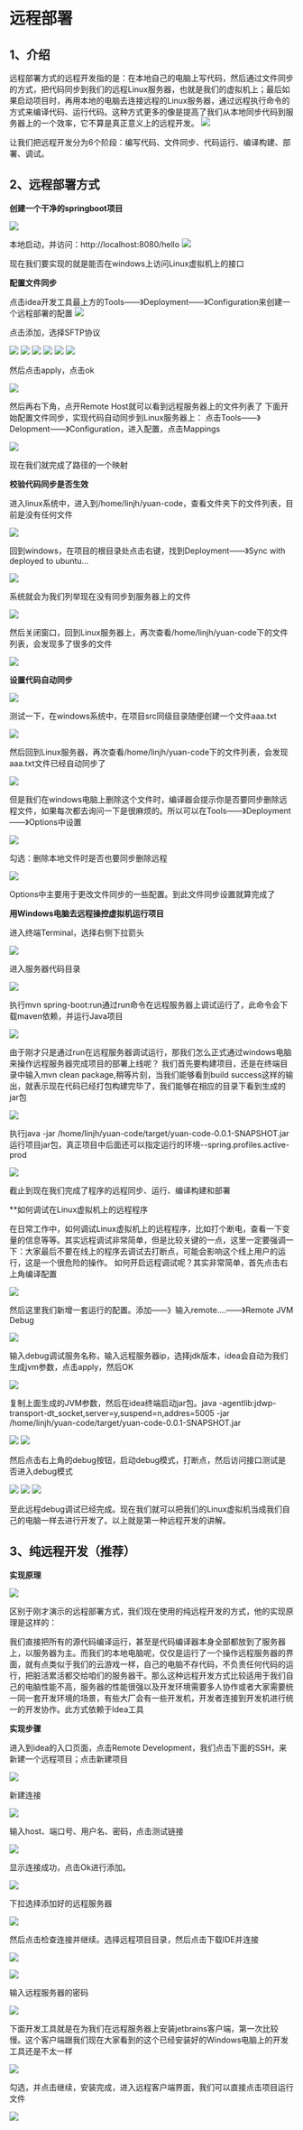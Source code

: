 # 远程部署
## 1、介绍
远程部署方式的远程开发指的是：在本地自己的电脑上写代码，然后通过文件同步的方式，把代码同步到我们的远程Linux服务器，也就是我们的虚拟机上；最后如果启动项目时，再用本地的电脑去连接远程的Linux服务器，通过远程执行命令的方式来编译代码、运行代码。这种方式更多的像是提高了我们从本地同步代码到服务器上的一个效率，它不算是真正意义上的远程开发。
![](./images/03.远程部署-1721356054474.png)

让我们把远程开发分为6个阶段：编写代码、文件同步、代码运行、编译构建、部署、调试。
## 2、远程部署方式

**创建一个干净的springboot项目**

![](./images/03.远程部署-1721356612857.png)

本地启动，并访问：http://localhost:8080/hello
![](./images/03.远程部署-1721357414341.png)

现在我们要实现的就是能否在windows上访问Linux虚拟机上的接口

**配置文件同步**

点击idea开发工具最上方的Tools——》Deployment——》Configuration来创建一个远程部署的配置
![](./images/03.远程部署-1721358091568.png)

点击添加，选择SFTP协议

![](./images/03.远程部署-1721358155773.png)
![](./images/03.远程部署-1721358170158.png)
![](./images/03.远程部署-1721358184567.png)
![](./images/03.远程部署-1721358200418.png)
![](./images/03.远程部署-1721358221802.png)
![](./images/03.远程部署-1721358240477.png)

然后点击apply，点击ok

![](./images/03.远程部署-1721358361436.png)

然后再右下角，点开Remote Host就可以看到远程服务器上的文件列表了
下面开始配置文件同步，实现代码自动同步到Linux服务器上：
点击Tools——》Delopment——》Configuration，进入配置，点击Mappings

![](./images/03.远程部署-1721358642274.png)

现在我们就完成了路径的一个映射

**校验代码同步是否生效**

进入linux系统中，进入到/home/linjh/yuan-code，查看文件夹下的文件列表，目前是没有任何文件

![](./images/03.远程部署-1721358893872.png)

回到windows，在项目的根目录处点击右键，找到Deployment——》Sync with deployed to ubuntu...

![](./images/03.远程部署-1721359003914.png)

系统就会为我们列举现在没有同步到服务器上的文件

![](./images/03.远程部署-1721359126826.png)

然后关闭窗口，回到Linux服务器上，再次查看/home/linjh/yuan-code下的文件列表，会发现多了很多的文件

![](./images/03.远程部署-1721359200671.png)

**设置代码自动同步**

![](./images/03.远程部署-1721359252831.png)

测试一下，在windows系统中，在项目src同级目录随便创建一个文件aaa.txt

![](./images/03.远程部署-1721359313509.png)

然后回到Linux服务器，再次查看/home/linjh/yuan-code下的文件列表，会发现aaa.txt文件已经自动同步了

![](./images/03.远程部署-1721359443877.png)

但是我们在windows电脑上删除这个文件时，编译器会提示你是否要同步删除远程文件，如果每次都去询问一下是很麻烦的。所以可以在Tools——》Deployment——》Options中设置

![](./images/03.远程部署-1721359770726.png)

勾选：删除本地文件时是否也要同步删除远程

![](./images/03.远程部署-1721359823363.png)

Options中主要用于更改文件同步的一些配置。到此文件同步设置就算完成了

**用Windows电脑去远程操控虚拟机运行项目**

进入终端Terminal，选择右侧下拉箭头

![](./images/03.远程部署-1721359992336.png)

进入服务器代码目录

![](./images/03.远程部署-1721360095955.png)

执行mvn spring-boot:run通过run命令在远程服务器上调试运行了，此命令会下载maven依赖，并运行Java项目

![](./images/03.远程部署-1721360665092.png)

由于刚才只是通过run在远程服务器调试运行，那我们怎么正式通过windows电脑来操作远程服务器完成项目的部署上线呢？
我们首先要构建项目，还是在终端目录中输入mvn clean package,稍等片刻，当我们能够看到build success这样的输出，就表示现在代码已经打包构建完毕了，我们能够在相应的目录下看到生成的jar包

![](./images/03.远程部署-1721360964509.png)

执行java -jar /home/linjh/yuan-code/target/yuan-code-0.0.1-SNAPSHOT.jar运行项目jar包，真正项目中后面还可以指定运行的环境--spring.profiles.active-prod

![](./images/03.远程部署-1721361160630.png)

截止到现在我们完成了程序的远程同步、运行、编译构建和部署

**如何调试在Linux虚拟机上的远程程序

在日常工作中，如何调试Linux虚拟机上的远程程序，比如打个断电，查看一下变量的信息等等。其实远程调试非常简单，但是比较关键的一点，这里一定要强调一下：大家最后不要在线上的程序去调试去打断点，可能会影响这个线上用户的运行，这是一个很危险的操作。
如何开启远程调试呢？其实非常简单，首先点击右上角编译配置

![](./images/03.远程部署-1721361484169.png)

然后这里我们新增一套运行的配置。添加——》输入remote....——》Remote JVM Debug

![](./images/03.远程部署-1721361550225.png)

输入debug调试服务名称，输入远程服务器ip，选择jdk版本，idea会自动为我们生成jvm参数，点击apply，然后OK

![](./images/03.远程部署-1721371303876.png)

复制上面生成的JVM参数，然后在idea终端启动jar包。java -agentlib:jdwp-transport-dt_socket,server=y,suspend=n,addres=5005 -jar /home/linjh/yuan-code/target/yuan-code-0.0.1-SNAPSHOT.jar

![](./images/03.远程部署-1721371829743.png)
![](./images/03.远程部署-1721371655557.png)

然后点击右上角的debug按钮，启动debug模式，打断点，然后访问接口测试是否进入debug模式

![](./images/03.远程部署-1721372008729.png)
![](./images/03.远程部署-1721371982733.png)
![](./images/03.远程部署-1721372037162.png)

至此远程debug调试已经完成。现在我们就可以把我们的Linux虚拟机当成我们自己的电脑一样去进行开发了。以上就是第一种远程开发的讲解。

## 3、纯远程开发（推荐）
**实现原理**

![](./images/03.远程部署-1721376560602.png)

区别于刚才演示的远程部署方式，我们现在使用的纯远程开发的方式，他的实现原理是这样的：

我们直接把所有的源代码编译运行，甚至是代码编译器本身全部都放到了服务器上，以服务器为主。而我们的本地电脑呢，仅仅是运行了一个操作远程服务器的界面，就有点类似于我们的云游戏一样，自己的电脑不存代码，不负责任何代码的运行，把脏活累活都交给咱们的服务器干。那么这种远程开发方式比较适用于我们自己的电脑性能不高，服务器的性能很强以及开发环境需要多人协作或者大家需要统一同一套开发环境的场景，有些大厂会有一些开发机，开发者连接到开发机进行统一的开发协作。此方式依赖于Idea工具

**实现步骤**

进入到idea的入口页面，点击Remote Development，我们点击下面的SSH，来新建一个远程项目；点击新建项目

![](./images/03.远程部署-1721377163327.png)

新建连接

![](./images/03.远程部署-1721377188536.png)

输入host、端口号、用户名、密码，点击测试链接

![](./images/03.远程部署-1721377239337.png)

显示连接成功，点击Ok进行添加。

![](./images/03.远程部署-1721377282192.png)

下拉选择添加好的远程服务器

![](./images/03.远程部署-1721377320214.png)

然后点击检查连接并继续。选择远程项目目录，然后点击下载IDE并连接

![](./images/03.远程部署-1721377391543.png)

![](./images/03.远程部署-1721377414435.png)

输入远程服务器的密码

![](./images/03.远程部署-1721377444540.png)

下面开发工具就是在为我们在远程服务器上安装jetbrains客户端，第一次比较慢。这个客户端跟我们现在大家看到的这个已经安装好的Windows电脑上的开发工具还是不太一样

![](./images/03.远程部署-1721377537568.png)

勾选，并点击继续，安装完成，进入远程客户端界面，我们可以直接点击项目运行文件

![](./images/03.远程部署-1721377602879.png)

